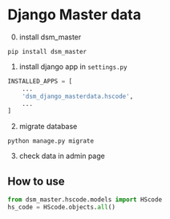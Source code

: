 # Django Master data
0. install dsm_master
```
pip install dsm_master
```
1. install django app in `settings.py`
```python
INSTALLED_APPS = [
    ...
    'dsm_django_masterdata.hscode',
    ...
]
```

2. migrate database
```
python manage.py migrate
```

3. check data in admin page

## How to use
```python
from dsm_master.hscode.models import HScode
hs_code = HScode.objects.all()
```